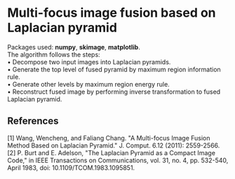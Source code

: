 # Multi-focus image fusion based on Laplacian pyramid
Packages used: **numpy**, **skimage**, **matplotlib**.  
The algorithm follows the steps:  
•	Decompose two input images into Laplacian pyramids.  
•	Generate the top level of fused pyramid by maximum region information rule.  
•	Generate other levels by maximum region energy rule.  
•	Reconstruct fused image by performing inverse transformation to fused Laplacian pyramid.  
## References
[1]	Wang, Wencheng, and Faliang Chang. "A Multi-focus Image Fusion Method Based on Laplacian Pyramid." J. Comput. 6.12 (2011): 2559-2566.  
[2]	P. Burt and E. Adelson, "The Laplacian Pyramid as a Compact Image Code," in IEEE Transactions on Communications, vol. 31, no. 4, pp. 532-540, April 1983, doi: 10.1109/TCOM.1983.1095851.  
